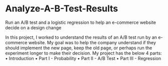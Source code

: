 # Analyze-A-B-Test-Results
Run an A/B test and a logistic regression to help an e-commerce website decide on a design change

In this project, I worked to understand the results of an A/B test run by an e-commerce website. My goal was to help the company understand if they should implement the new page, keep the old page, or perhaps run the experiment longer to make their decision.
My project has the below 4 parts:
•	Introduction
•	Part I - Probability
•	Part II - A/B Test
•	Part III - Regression

